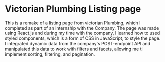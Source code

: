 # Victorian Plumbing Listing page

This is a remake of a listing page from victorian Plumbing, which I completed as part of an internship with the Company. 
The page was made using React.js and during my time with the company, I learned how to used styled components, which is a form of CSS in JavaScript, to style the page.
I integrated dynamic data from the company's POST-endpoint API and manipulated this data to work with filters and facets, allowing me ti implement sorting, filtering, and pagination.
